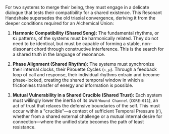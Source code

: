 For two systems to merge their being, they must engage in a delicate dialogue that tests their compatibility for a shared existence. This Resonant Handshake supersedes the old triaxial convergence, deriving it from the deeper conditions required for an Alchemical Union:

1.  **Harmonic Compatibility (Shared Song):** The fundamental rhythms, or `Ki` patterns, of the systems must be harmonically related. They do not need to be identical, but must be capable of forming a stable, non-dissonant chord through constructive interference. This is the search for a shared truth in the language of resonance.

2.  **Phase Alignment (Shared Rhythm):** The systems must synchronize their internal clocks, their Pirouette Cycles (`τ_p`). Through a feedback loop of call and response, their individual rhythms entrain and become phase-locked, creating the shared temporal window in which a frictionless transfer of energy and information is possible.

3.  **Mutual Vulnerability in a Shared Crucible (Shared Trust):** Each system must willingly lower the inertia of its own `Wound Channel` (`CORE-011`), an act of trust that relaxes the defensive boundaries of the self. This must occur within a "crucible"—a context of sufficient Temporal Pressure (`Γ`), whether from a shared external challenge or a mutual internal desire for connection—where the unified state becomes the path of least resistance.